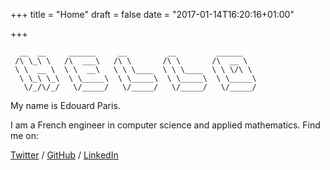 +++
title = "Home"
draft = false
date = "2017-01-14T16:20:16+01:00"

+++
```ascii
  __  __     ______     __         __         ______
 /\ \_\ \   /\  ___\   /\ \       /\ \       /\  __ \
 \ \  __ \  \ \  __\   \ \ \____  \ \ \____  \ \ \/\ \
  \ \_\ \_\  \ \_____\  \ \_____\  \ \_____\  \ \_____\
   \/_/\/_/   \/_____/   \/_____/   \/_____/   \/_____/
```

My name is Edouard Paris.

I am a French engineer in computer science and applied mathematics.
Find me on:

  [Twitter](https://twitter.com/edouardparis)
/ [GitHub](https://github.com/edouardparis)
/ [LinkedIn](https://www.linkedin.com/in/parisedouard/)

